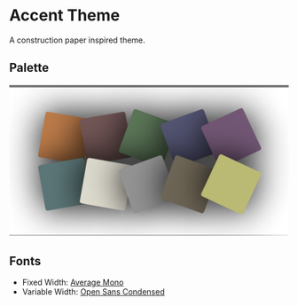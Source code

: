 # Accent Theme

A construction paper inspired theme.

## Palette

![swatch](docs/swatch.png)

## Fonts

* Fixed Width: [Average Mono](https://fontlibrary.org/en/font/average-mono)
* Variable Width: [Open Sans Condensed](https://fonts.google.com/specimen/Open+Sans+Condensed?query=open+sans)
